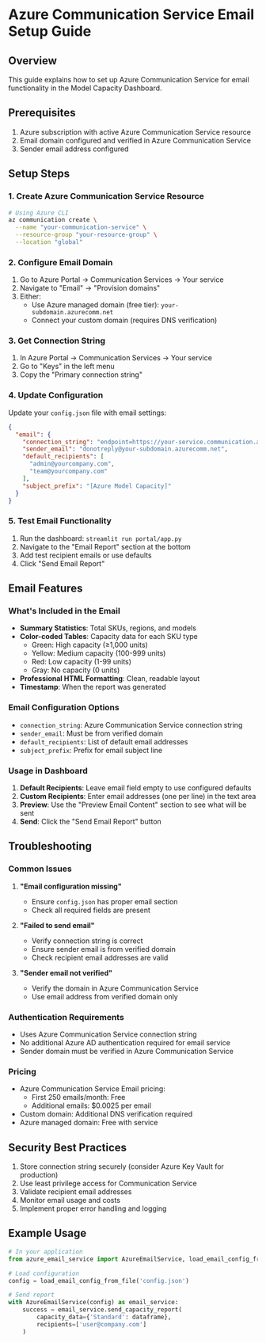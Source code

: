 # Azure Communication Service Email Setup Guide

## Overview
This guide explains how to set up Azure Communication Service for email functionality in the Model Capacity Dashboard.

## Prerequisites
1. Azure subscription with active Azure Communication Service resource
2. Email domain configured and verified in Azure Communication Service
3. Sender email address configured

## Setup Steps

### 1. Create Azure Communication Service Resource
```bash
# Using Azure CLI
az communication create \
  --name "your-communication-service" \
  --resource-group "your-resource-group" \
  --location "global"
```

### 2. Configure Email Domain
1. Go to Azure Portal → Communication Services → Your service
2. Navigate to "Email" → "Provision domains"
3. Either:
   - Use Azure managed domain (free tier): `your-subdomain.azurecomm.net`
   - Connect your custom domain (requires DNS verification)

### 3. Get Connection String
1. In Azure Portal → Communication Services → Your service
2. Go to "Keys" in the left menu
3. Copy the "Primary connection string"

### 4. Update Configuration
Update your `config.json` file with email settings:

```json
{
  "email": {
    "connection_string": "endpoint=https://your-service.communication.azure.com/;accesskey=your-access-key",
    "sender_email": "donotreply@your-subdomain.azurecomm.net",
    "default_recipients": [
      "admin@yourcompany.com",
      "team@yourcompany.com"
    ],
    "subject_prefix": "[Azure Model Capacity]"
  }
}
```

### 5. Test Email Functionality
1. Run the dashboard: `streamlit run portal/app.py`
2. Navigate to the "Email Report" section at the bottom
3. Add test recipient emails or use defaults
4. Click "Send Email Report"

## Email Features

### What's Included in the Email
- **Summary Statistics**: Total SKUs, regions, and models
- **Color-coded Tables**: Capacity data for each SKU type
  - Green: High capacity (≥1,000 units)
  - Yellow: Medium capacity (100-999 units)
  - Red: Low capacity (1-99 units)
  - Gray: No capacity (0 units)
- **Professional HTML Formatting**: Clean, readable layout
- **Timestamp**: When the report was generated

### Email Configuration Options
- `connection_string`: Azure Communication Service connection string
- `sender_email`: Must be from verified domain
- `default_recipients`: List of default email addresses
- `subject_prefix`: Prefix for email subject line

### Usage in Dashboard
1. **Default Recipients**: Leave email field empty to use configured defaults
2. **Custom Recipients**: Enter email addresses (one per line) in the text area
3. **Preview**: Use the "Preview Email Content" section to see what will be sent
4. **Send**: Click the "Send Email Report" button

## Troubleshooting

### Common Issues
1. **"Email configuration missing"**
   - Ensure `config.json` has proper email section
   - Check all required fields are present

2. **"Failed to send email"**
   - Verify connection string is correct
   - Ensure sender email is from verified domain
   - Check recipient email addresses are valid

3. **"Sender email not verified"**
   - Verify the domain in Azure Communication Service
   - Use email address from verified domain only

### Authentication Requirements
- Uses Azure Communication Service connection string
- No additional Azure AD authentication required for email service
- Sender domain must be verified in Azure Communication Service

### Pricing
- Azure Communication Service Email pricing:
  - First 250 emails/month: Free
  - Additional emails: $0.0025 per email
- Custom domain: Additional DNS verification required
- Azure managed domain: Free with service

## Security Best Practices
1. Store connection string securely (consider Azure Key Vault for production)
2. Use least privilege access for Communication Service
3. Validate recipient email addresses
4. Monitor email usage and costs
5. Implement proper error handling and logging

## Example Usage
```python
# In your application
from azure_email_service import AzureEmailService, load_email_config_from_file

# Load configuration
config = load_email_config_from_file('config.json')

# Send report
with AzureEmailService(config) as email_service:
    success = email_service.send_capacity_report(
        capacity_data={'Standard': dataframe},
        recipients=['user@company.com']
    )
```